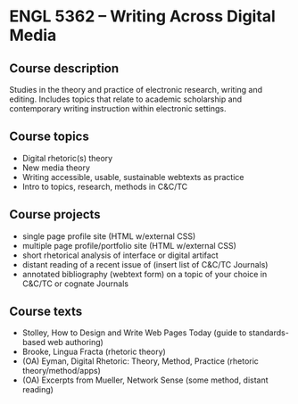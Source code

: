 # ENGL 5362 – Writing Across Digital Media

## Course description
Studies in the theory and practice of electronic research, writing and editing. Includes topics that relate to academic scholarship and contemporary writing instruction within electronic settings.

## Course topics

- Digital rhetoric(s) theory
- New media theory
- Writing accessible, usable, sustainable webtexts as practice
- Intro to topics, research, methods in C&C/TC

## Course projects

- single page profile site (HTML w/external CSS)
- multiple page profile/portfolio site (HTML w/external CSS)
- short rhetorical analysis of interface or digital artifact
- distant reading of a recent issue of (insert list of C&C/TC Journals)
- annotated bibliography (webtext form) on a topic of your choice in C&C/TC or cognate Journals

## Course texts

- Stolley, How to Design and Write Web Pages Today (guide to standards-based web authoring)   
- Brooke, Lingua Fracta (rhetoric theory)
- (OA) Eyman, Digital Rhetoric: Theory, Method, Practice (rhetoric theory/method/apps)
- (OA) Excerpts from Mueller, Network Sense (some method, distant reading)
